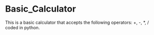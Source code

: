# Basic_Calculator
This is a basic calculator that accepts the following operators: +, -, *, / coded in python.
